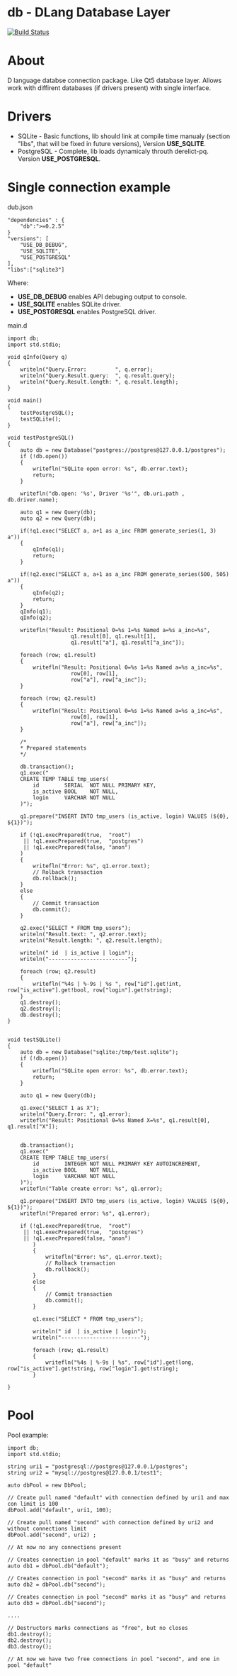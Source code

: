 db - DLang Database Layer
=========================
[![Build Status](https://travis-ci.org/anton-dutov/db.svg?branch=master)](https://travis-ci.org/anton-dutov/db)


About
=====
D language databse connection package. Like Qt5 database layer.
Allows work with diffirent databases (if drivers present) with single interface.

Drivers
=======
* SQLite - Basic functions, lib should
link at compile time manualy (section "libs", that will be fixed in future versions), Version **USE_SQLITE**.
* PostgreSQL - Complete, lib loads dynamicaly throuth derelict-pq. Version **USE_POSTGRESQL**.

Single connection example
=========================
dub.json

    "dependencies" : {
        "db":">=0.2.5"
    }
    "versions": [
        "USE_DB_DEBUG",
        "USE_SQLITE",
        "USE_POSTGRESQL"
    ],
    "libs":["sqlite3"]

Where:
* **USE_DB_DEBUG** enables API debuging output to console.
* **USE_SQLITE** enables SQLite driver.
* **USE_POSTGRESQL** enables PostgreSQL driver.

main.d

    import db;
    import std.stdio;

    void qInfo(Query q)
    {
        writeln("Query.Error:         ", q.error);
        writeln("Query.Result.query:  ", q.result.query);
        writeln("Query.Result.length: ", q.result.length);
    }

    void main()
    {
        testPostgreSQL();
        testSQLite();
    }

    void testPostgreSQL()
    {
        auto db = new Database("postgres://postgres@127.0.0.1/postgres"); 
        if (!db.open())
        {
            writefln("SQLite open error: %s", db.error.text);
            return;
        }
        
        writefln("db.open: '%s', Driver '%s'", db.uri.path , db.driver.name);

        auto q1 = new Query(db);
        auto q2 = new Query(db);
        
        if(!q1.exec("SELECT a, a+1 as a_inc FROM generate_series(1, 3) a"))
        {
            qInfo(q1);
            return;
        }
            
        if(!q2.exec("SELECT a, a+1 as a_inc FROM generate_series(500, 505) a")) 
        {
            qInfo(q2);
            return;
        }
        qInfo(q1);
        qInfo(q2);
        
        writefln("Result: Positional 0=%s 1=%s Named a=%s a_inc=%s",
                        q1.result[0], q1.result[1],
                        q1.result["a"], q1.result["a_inc"]);
        
        foreach (row; q1.result)
        {
            writefln("Result: Positional 0=%s 1=%s Named a=%s a_inc=%s",
                        row[0], row[1],
                        row["a"], row["a_inc"]);
        }

        foreach (row; q2.result)
        {
            writefln("Result: Positional 0=%s 1=%s Named a=%s a_inc=%s",
                        row[0], row[1],
                        row["a"], row["a_inc"]);
        }

        /*
        * Prepared statements
        */

        db.transaction();
        q1.exec("
        CREATE TEMP TABLE tmp_users(
            id        SERIAL  NOT NULL PRIMARY KEY,
            is_active BOOL    NOT NULL,
            login     VARCHAR NOT NULL
        )");

        q1.prepare("INSERT INTO tmp_users (is_active, login) VALUES (${0}, ${1})");

        if (!q1.execPrepared(true,  "root")
         || !q1.execPrepared(true,  "postgres")
         || !q1.execPrepared(false, "anon")
        )
        {
            writefln("Error: %s", q1.error.text);
            // Rolback transaction
            db.rollback();
        }
        else
        {
            // Commit transaction
            db.commit();
        }

        q2.exec("SELECT * FROM tmp_users");
        writeln("Result.text: ", q2.error.text);
        writeln("Result.length: ", q2.result.length);

        writeln(" id  | is_active | login");
        writeln("-------------------------");

        foreach (row; q2.result)
        {
            writefln("%4s | %-9s | %s ", row["id"].get!int, row["is_active"].get!bool, row["login"].get!string);
        }
        q1.destroy();
        q2.destroy();
        db.destroy();
    }


    void testSQLite()
    {
        auto db = new Database("sqlite:/tmp/test.sqlite"); 
        if (!db.open())
        {
            writefln("SQLite open error: %s", db.error.text);
            return;
        }

        auto q1 = new Query(db);
            
        q1.exec("SELECT 1 as X");
        writeln("Query.Error: ", q1.error);
        writefln("Result: Positional 0=%s Named X=%s", q1.result[0], q1.result["X"]);

            
        db.transaction();
        q1.exec("
        CREATE TEMP TABLE tmp_users(
            id        INTEGER NOT NULL PRIMARY KEY AUTOINCREMENT,
            is_active BOOL    NOT NULL,
            login     VARCHAR NOT NULL
        )");
        writefln("Table create error: %s", q1.error);

        q1.prepare("INSERT INTO tmp_users (is_active, login) VALUES (${0}, ${1})");
        writefln("Prepared error: %s", q1.error);

        if (!q1.execPrepared(true,  "root")
         || !q1.execPrepared(true,  "postgres")
         || !q1.execPrepared(false, "anon")
            )
            {
                writefln("Error: %s", q1.error.text);
                // Rolback transaction
                db.rollback();
            }
            else
            {
                // Commit transaction
                db.commit();
            }

            q1.exec("SELECT * FROM tmp_users");

            writeln(" id  | is_active | login");
            writeln("-------------------------");

            foreach (row; q1.result)
            {
                writefln("%4s | %-9s | %s", row["id"].get!long, row["is_active"].get!string, row["login"].get!string);
            }

    }


Pool
====
Pool example:

    import db;
    import std.stdio;

    string uri1 = "postgresql://postgres@127.0.0.1/postgres";
    string uri2 = "mysql://postgres@127.0.0.1/test1";

    auto dbPool = new DbPool;

    // Create pull named "default" with connection defined by uri1 and max con limit is 100
    dbPool.add("default", uri1, 100);

    // Create pull named "second" with connection defined by uri2 and without connections limit
    dbPool.add("second", uri2) ;

    // At now no any connections present

    // Creates connection in pool "default" marks it as "busy" and returns
    auto db1 = dbPool.db("default");

    // Creates connection in pool "second" marks it as "busy" and returns
    auto db2 = dbPool.db("second");

    // Creates connection in pool "second" marks it as "busy" and returns
    auto db3 = dbPool.db("second");

    ....

    // Destructors marks connections as "free", but no closes
    db1.destroy();
    db2.destroy();
    db3.destroy();

    // At now we have two free connections in pool "second", and one in pool "default"


